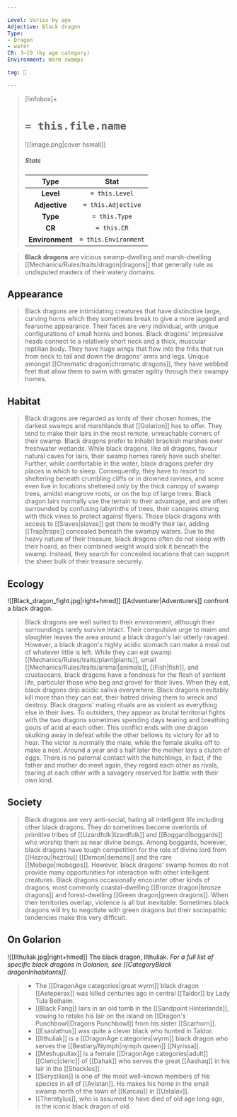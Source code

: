 ```yaml
---

Level: Varies by age
Adjective: Black dragon
Type:
- Dragon
- water
CR: 3–19 (by age category)
Environment: Warm swamps

tag: 👹

---
```


> [!infobox]+
> #  `= this.file.name`
> ![[image.png|cover hsmall]]
> ##### Stats
> Type | Stat |
> :---:|:---:|
> **Level** | `= this.Level` |
> **Adjective** | `= this.Adjective` |
> **Type** | `= this.Type` |
> **CR** | `= this.CR` |
> **Environment** | `= this.Environment` |



> **Black dragons** are vicious swamp-dwelling and marsh-dwelling [[Mechanics/Rules/traits/dragon|dragons]] that generally rule as undisputed masters of their watery domains.



## Appearance

> Black dragons are intimidating creatures that have distinctive large, curving horns which they sometimes break to give a more jagged and fearsome appearance. Their faces are very individual, with unique configurations of small horns and bones. Black dragons' impressive heads connect to a relatively short neck and a thick, muscular reptilian body. They have huge wings that flow into the frills that run from neck to tail and down the dragons' arms and legs. Unique amongst [[Chromatic dragon|chromatic dragons]], they have webbed feet that allow them to swim with greater agility through their swampy homes.


## Habitat

> Black dragons are regarded as lords of their chosen homes, the darkest swamps and marshlands that [[Golarion]] has to offer. They tend to make their lairs in the most remote, unreachable corners of their swamp. Black dragons prefer to inhabit brackish marshes over freshwater wetlands.
> While black dragons, like all dragons, favour natural caves for lairs, their swamp homes rarely have such shelter. Further, while comfortable in the water, black dragons prefer dry places in which to sleep. Consequently, they have to resort to sheltering beneath crumbling cliffs or in drowned ravines, and some even live in locations sheltered only by the thick canopy of swamp trees, amidst mangrove roots, or on the top of large trees. Black dragon lairs normally use the terrain to their advantage, and are often surrounded by confusing labyrinths of trees, their canopies strung with thick vines to protect against flyers. Those black dragons with access to [[Slaves|slaves]] get them to modify their lair, adding [[Trap|traps]] concealed beneath the swampy waters. Due to the heavy nature of their treasure, black dragons often do not sleep with their hoard, as their combined weight would sink it beneath the swamp. Instead, they search for concealed locations that can support the sheer bulk of their treasure securely.


## Ecology

![[Black_dragon_fight.jpg|right+hmed]] 
 [[Adventurer|Adventurers]] confront a black dragon.
> Black dragons are well suited to their environment, although their surroundings rarely survive intact. Their compulsive urge to maim and slaughter leaves the area around a black dragon's lair utterly ravaged. However, a black dragon's highly acidic stomach can make a meal out of whatever little is left. While they can eat swamp [[Mechanics/Rules/traits/plant|plants]], small [[Mechanics/Rules/traits/animal|animals]], [[Fish|fish]], and crustaceans, black dragons have a fondness for the flesh of sentient life, particular those who beg and grovel for their lives. When they eat, black dragons drip acidic saliva everywhere. Black dragons inevitably kill more than they can eat, their hatred driving them to wreck and destroy. 
> Black dragons' mating rituals are as violent as everything else in their lives. To outsiders, they appear as brutal territorial fights with the two dragons sometimes spending days tearing and breathing gouts of acid at each other. This conflict ends with one dragon skulking away in defeat while the other bellows its victory for all to hear. The victor is normally the male, while the female skulks off to make a nest. Around a year and a half later the mother lays a clutch of eggs. There is no paternal contact with the hatchlings, in fact, if the father and mother do meet again, they regard each other as rivals, tearing at each other with a savagery reserved for battle with their own kind.


## Society

> Black dragons are very anti-social, hating all intelligent life including other black dragons. They do sometimes become overlords of primitive tribes of [[Lizardfolk|lizardfolk]] and [[Boggard|boggards]] who worship them as near divine beings. Among boggards, however, black dragons have tough competition for the role of divine lord from [[Hezrou|hezrou]] [[Demon|demons]] and the rare [[Mobogo|mobogos]]. However, black dragons' swamp homes do not provide many opportunities for interaction with other intelligent creatures. Black dragons occasionally encounter other kinds of dragons, most commonly coastal-dwelling [[Bronze dragon|bronze dragons]] and forest-dwelling [[Green dragon|green dragons]]. When their territories overlap, violence is all but inevitable. Sometimes black dragons will try to negotiate with green dragons but their sociopathic tendencies make this very difficult.


## On Golarion

![[Ilthuliak.jpg|right+hmed]] 
 The black dragon, Ilthuliak.
*For a full list of specific black dragons in Golarion, see [[CategoryBlack dragonInhabitants]].*
> - The [[DragonAge categories|great wyrm]] black dragon [[Aeteperax]] was killed centuries ago in central [[Taldor]] by Lady Tula Belhaim.
> - [[Black Fang]] lairs in an old tomb in the [[Sandpoint Hinterlands]], vowing to retake his lair on the island on [[Dragon's Punchbowl|Dragons Punchbowl]] from his sister [[Scarhorn]].
> - [[Esaolathus]] was quite a clever black who hunted in Taldor.
> - [[Ilthuliak]] is a [[DragonAge categories|wyrm]] black dragon who serves the [[Bestiary/Nymph|nymph queen]] [[Nyrissa]].
> - [[Meshupullax]] is a female [[DragonAge categories|adult]] [[Cleric|cleric]] of [[Dahak]] who serves the great [[Aashaq]] in his lair in the [[Shackles]].
> - [[Seryzilian]] is one of the most well-known members of his species in all of [[Avistan]]. He makes his home in the small swamp north of the town of [[Karcau]] in [[Ustalav]].
> - [[Theratylus]], who is assumed to have died of old age long ago, is the iconic black dragon of old.







